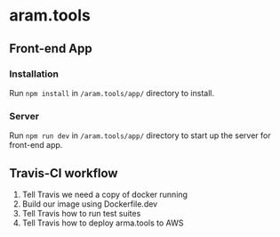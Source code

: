 # aram.tools

## Front-end App
### Installation
Run `npm install` in `/aram.tools/app/` directory to install.

### Server
Run `npm run dev` in `/aram.tools/app/` directory to start up the server for front-end app.

## Travis-CI workflow
1. Tell Travis we need a copy of docker running
2. Build our image using Dockerfile.dev
3. Tell Travis how to run test suites
4. Tell Travis how to deploy arma.tools to AWS
